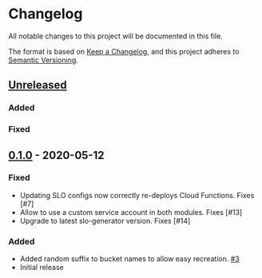 # Changelog

All notable changes to this project will be documented in this file.

The format is based on
[Keep a Changelog](https://keepachangelog.com/en/1.0.0/),
and this project adheres to
[Semantic Versioning](https://semver.org/spec/v2.0.0.html).

## [Unreleased]

### Added

### Fixed

## [0.1.0] - 2020-05-12

### Fixed

-   Updating SLO configs now correctly re-deploys Cloud Functions. Fixes [#7]
-   Allow to use a custom service account in both modules. Fixes [#13]
-   Upgrade to latest slo-generator version. Fixes [#14]

### Added

-   Added random suffix to bucket names to allow easy recreation. [#3]
-   Initial release

[unreleased]: https://github.com/terraform-google-modules/terraform-google-slo/compare/v0.1.0...HEAD

[0.1.0]: https://github.com/terraform-google-modules/terraform-google-slo/releases/tag/v0.1.0

[#3]: https://github.com/terraform-google-modules/terraform-google-slo/pull/3

